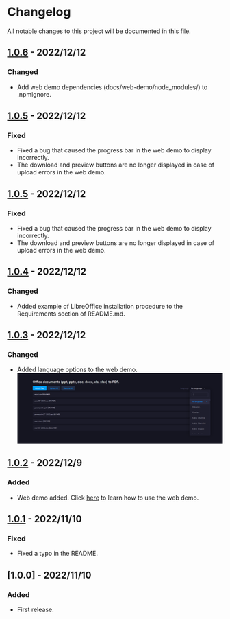 # Changelog
All notable changes to this project will be documented in this file.

## [1.0.6] - 2022/12/12
### Changed
- Add web demo dependencies (docs/web-demo/node_modules/) to .npmignore.

## [1.0.5] - 2022/12/12
### Fixed
- Fixed a bug that caused the progress bar in the web demo to display incorrectly.
- The download and preview buttons are no longer displayed in case of upload errors in the web demo.

## [1.0.5] - 2022/12/12
### Fixed
- Fixed a bug that caused the progress bar in the web demo to display incorrectly.
- The download and preview buttons are no longer displayed in case of upload errors in the web demo.

## [1.0.4] - 2022/12/12
### Changed
- Added example of LibreOffice installation procedure to the Requirements section of README.md.

## [1.0.3] - 2022/12/12
### Changed
- Added language options to the web demo.  
    ![select-language-option.png](docs/web-demo/screencaps/select-language-option.png)

## [1.0.2] - 2022/12/9
### Added
- Web demo added.
    Click [here](docs/web-demo/README.md) to learn how to use the web demo.

## [1.0.1] - 2022/11/10
### Fixed
- Fixed a typo in the README.

## [1.0.0] - 2022/11/10
### Added
- First release.

[1.0.1]: https://github.com/takuya-motoshima/msoffice2pdf/compare/v1.0.0...v1.0.1
[1.0.2]: https://github.com/takuya-motoshima/msoffice2pdf/compare/v1.0.1...v1.0.2
[1.0.3]: https://github.com/takuya-motoshima/msoffice2pdf/compare/v1.0.2...v1.0.3
[1.0.4]: https://github.com/takuya-motoshima/msoffice2pdf/compare/v1.0.3...v1.0.4
[1.0.5]: https://github.com/takuya-motoshima/msoffice2pdf/compare/v1.0.4...v1.0.5
[1.0.6]: https://github.com/takuya-motoshima/msoffice2pdf/compare/v1.0.5...v1.0.6
